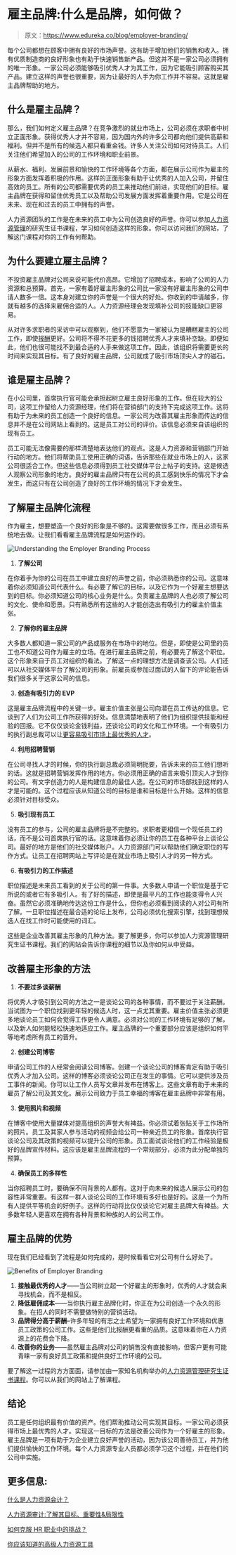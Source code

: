 # 雇主品牌:什么是品牌，如何做？

> 原文：<https://www.edureka.co/blog/employer-branding/>

每个公司都想在顾客中拥有良好的市场声誉。这有助于增加他们的销售和收入。拥有优质制造商的良好形象也有助于快速销售新产品。但这并不是一家公司必须拥有的唯一形象。一家公司必须能够吸引优秀人才为其工作，因为它能吸引顾客购买其产品。建立这样的声誉也很重要，因为让最好的人手为你工作并不容易。这就是雇主品牌帮助的地方。

## 什么是雇主品牌？

那么，我们如何定义雇主品牌？在竞争激烈的就业市场上，公司必须在求职者中树立正面形象。获得优秀人才并不容易，因为国内外的许多公司都向他们提供高薪和福利。但并不是所有的候选人都只看重金钱。许多人关注公司如何对待员工。人们关注他们希望加入的公司的工作环境和职业前景。

从薪水、福利、发展前景和愉快的工作环境等各个方面，都在展示公司作为雇主的形象方面发挥着积极的作用。这样的正面形象有助于让优秀的人加入公司，并留住高效的员工。所有的公司都需要优秀的员工来推动他们前进，实现他们的目标。雇主品牌在获得和留住优秀员工以及帮助公司发展方面发挥着重要作用。它是公司在未来、现在和过去的员工中拥有的声誉。

人力资源团队的工作是在未来的员工中为公司创造良好的声誉。你可以参加[人力资源管理](https://www.edureka.co/blog/role-of-human-resource-management-in-an-organization/)的研究生证书课程，学习如何创造这样的形象。你可以访问我们的网站，了解这门课程对你的工作有何帮助。

## **为什么要建立雇主品牌？**

不投资雇主品牌对公司来说可能代价高昂。它增加了招聘成本，影响了公司的人力资源和总预算。首先，一家有着好雇主形象的公司比一家没有好雇主形象的公司申请人数多一倍。这本身对建立你的声誉是一个很大的好处。你收到的申请越多，你就有越多的选择来雇佣合适的人。人力资源经理会发现填补公司的技能缺口更容易。

从对许多求职者的采访中可以观察到，他们不愿意为一家被认为是糟糕雇主的公司工作，即使[报酬](https://www.edureka.co/blog/compensation-in-hrm)更好。公司将不得不花更多的钱招聘优秀人才来填补空缺。即便如此，他们也很可能找不到最合适的人手来做这项工作。因此，该组织将需要更长的时间来实现其目标。有了良好的雇主品牌，公司就成了吸引市场顶尖人才的磁石。

## **谁是雇主品牌？**

在小公司里，首席执行官可能会承担起树立雇主良好形象的工作。但在较大的公司，这项工作留给人力资源经理，他们将在营销部门的支持下完成这项工作。这将有助于为未来的员工创造一个良好的信息。一家公司为改善其雇主形象而传达的信息并不是在公司网站上看到的。这是员工对公司的评价。该信息必须来自该组织的现有员工。

员工可能无法像需要的那样清楚地表达他们的观点。这是人力资源和营销部门开始行动的地方。他们将帮助员工使用正确的词语，告诉那些在就业市场上的人，这家公司很适合工作。但这些信息必须得到员工社交媒体平台上帖子的支持。这是候选人观察公司形象的地方。良好的雇主品牌只有在公司的员工感到快乐的情况下才会发生，而这只有在公司创造了良好的工作环境的情况下才会发生。

## **了解雇主品牌化流程**

作为雇主，想要塑造一个良好的形象是不够的。这需要做很多工作，而且必须有系统地去做。让我们看看雇主品牌流程是如何运作的。

![Understanding the Employer Branding Process](img/5127ead399592f870ee2038fd86d8bc9.png)

1.  **了解公司**

在你着手为你的公司在员工中建立良好的声誉之前，你必须熟悉你的公司。这意味着你必须知道公司代表什么。有必要了解它的目标，以及它作为一个好雇主想要达到的目标。你必须知道公司的核心业务是什么。负责雇主品牌的人也必须了解公司的文化、使命和愿景。只有熟悉所有这些的人才能创造出有吸引力的雇主价值主张。

2.  **了解你的雇主品牌**

大多数人都知道一家公司的产品或服务在市场中的地位。但是，即使是公司里的员工也不知道公司作为雇主的立场。在进行雇主品牌之前，有必要先了解这个职位。这个形象来自于员工对组织的看法。了解这一点的理想方法是调查该公司。人们还可以从社交媒体平台了解公司的形象。前雇员或参加过面试的人留下的评论能告诉我们很多关于这家公司的信息。

3.  **创造有吸引力的 EVP**

这是雇主品牌流程中的关键一步。雇主价值主张是公司向潜在员工传达的信息。它谈到了人们为公司工作所获得的好处。信息清楚地表明了他们为组织提供技能和经验的回报。它不仅仅谈论金钱利益，还谈论公司的文化和工作环境。一个有吸引力的执行副总裁可以让[更容易吸引市场上最优秀的人才](https://www.edureka.co/blog/talent-management-and-its-importance/)。

4.  **利用招聘营销**

在公司寻找人才的时候，你的执行副总裁必须简明扼要，告诉未来的员工他们想听的话。这就是招聘营销发挥作用的地方。你必须用正确的语言来吸引顶尖人才到你的公司。有文字创造力的人是构建信息的最佳人选。在公司的市场部找到这样的人才是可能的。这个过程应该从知道公司的目标是谁和目标是什么开始。这样的信息必须针对目标受众。

5.  **吸引现有员工**

没有员工的参与，公司的雇主品牌将是不完整的。求职者更相信一个现任员工的话，而不是公司首席执行官的话。这意味着你必须让你的员工在各种平台上谈论公司。最好的地方是他们的社交媒体账户。人力资源部门可以帮助他们确定职位的写作方式。让员工在招聘网站上写评论是在就业市场上吸引人才的另一种方式。

6.  **有吸引力的工作描述**

职位描述是未来员工看到的关于公司的第一件事。大多数人申请一个职位是基于它所说的或者它有多吸引人。有了好的描述，即使是最平凡的工作也能变得令人兴奋。虽然它必须准确地传达这份工作是什么，但你也必须看到阅读的人对公司有所了解。一旦职位描述在最合适的论坛上发布，公司必须优化搜索引擎，找到理想候选人在找工作时可能使用的词汇。

这些是企业改善其雇主形象的几种方法。要了解更多，你可以参加人力资源管理研究生证书课程。我们的网站会告诉你课程的细节以及你如何从中受益。

## **改善雇主形象的方法**

1.  **不要过多谈薪酬**

将优秀人才吸引到公司的方法之一是谈论公司的各种事情，而不要过于关注薪酬。当试图为一个职位找到更年轻的候选人时，这一点尤其重要。雇主价值主张必须更多地谈论员工如何会觉得工作更令人满意。必须对公司的工作环境有足够的了解，以及新人如何能轻松快速地适应工作。雇主品牌的一个重要部分应该是组织如何平等地考虑所有员工的晋升。

2.  **创建公司博客**

申请公司工作的人经常会阅读公司博客。创建一个谈论公司的博客肯定有助于吸引优秀人才加入公司。这样的博客必须谈论公司正在发生的事情。它可以提供涉及员工事件的新闻。你可以让工作人员写文章并发布在博客上。这些文章有助于未来的雇员了解公司及其文化。展示公司致力于员工幸福的博客在雇主品牌中非常有用。

3.  **使用照片和视频**

在博客中使用大量媒体对提高组织的声誉大有裨益。你必须试着张贴关于工作场所的照片。员工及其家人参与活动的视频会给公司一种亲近员工的形象。首席执行官谈论公司及其政策的视频可以提升公司的形象。员工面试谈论他们的工作经验是极好的品牌宣传材料。这应该是雇主品牌流程的一个常规部分，必须为此分配单独的预算。

4.  **确保员工的多样性**

当你招聘员工时，要确保不同背景的人都有。这对于向未来的候选人展示公司的包容性非常重要。有这样一群人谈论公司的工作环境有多好也是好的。这是一个为所有人提供平等机会的好例子。这样的行动将比仅仅谈论它对雇主品牌大有裨益。大多数年轻人更喜欢在拥有各种背景和种族的人的公司工作。

## **雇主品牌的优势**

现在我们已经看到了流程是如何完成的，是时候看看它对公司有什么好处了。

![Benefits of Employer Branding ](img/023be9839d784bea76f2ad0ea92a9a97.png)

1.  **接触最优秀的人才**——当公司树立起一个好雇主的形象时，优秀的人才就会来寻找机会，而不是相反。
2.  **降低雇佣成本**——当你执行雇主品牌化时，你正在为公司创造一个永久的形象。在招人的同时不需要做特别的营销活动。
3.  **品牌得分高于薪酬**–许多年轻的有志之士希望为一家拥有良好工作环境和优惠员工政策的公司工作。这些是他们比报酬更看重的品质。这意味着你在人力资源上的花费会下降。
4.  **改善你的业务**——虽然雇主品牌对公司的销售没有直接影响，但客户更有可能青睐一家有良好员工政策和提供良好工作环境的公司。

要了解这一过程的方方面面，请参加由一家知名机构举办的[人力资源管理研究生证书课程](https://www.edureka.co/highered/human-resourse-management-course-iim-shillong)。你可以从我们的网站上了解课程。

## **结论**

员工是任何组织最有价值的资产。他们帮助推动公司实现其目标。一家公司必须获得市场上最优秀的人才。实现这一目标的方法是改善公司作为一个好雇主的形象。雇主品牌是一项有助于为企业建立良好声誉的活动，因为该公司善待员工，并为他们提供愉快的工作环境。每个人力资源专业人员都必须学习这个过程，并在他们的公司中实施。

## **更多信息:**

[什么是人力资源会计？](https://www.edureka.co/blog/human-resource-accounting/)

[人力资源审计:了解其目标、重要性&局限性](https://www.edureka.co/blog/hr-audit/)

[如何克服 HR 职业中的挑战？](https://www.edureka.co/blog/challenges-in-hr/)

[你应该知道的高级人力资源工具](https://www.edureka.co/blog/hr-tools/)